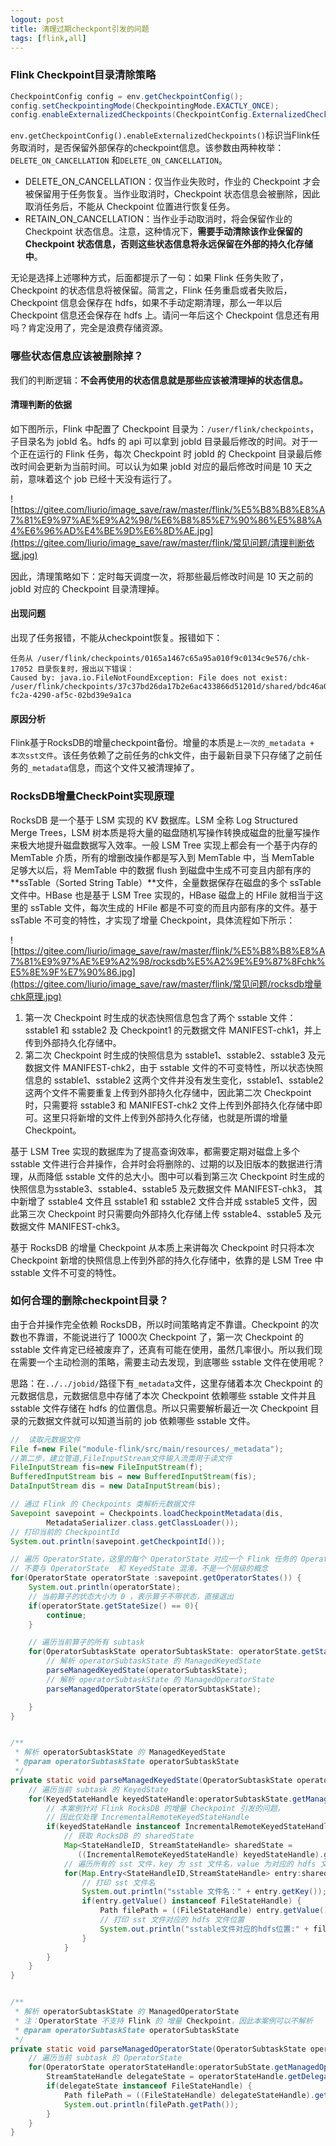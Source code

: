 ```yaml
---
logout: post
title: 清理过期checkpont引发的问题
tags: [flink,all]
---
```


### Flink Checkpoint目录清除策略

```java
CheckpointConfig config = env.getCheckpointConfig();
config.setCheckpointingMode(CheckpointingMode.EXACTLY_ONCE);
config.enableExternalizedCheckpoints(CheckpointConfig.ExternalizedCheckpointCleanup.DELETE_ON_CANCELLATION);
```

`env.getCheckpointConfig().enableExternalizedCheckpoints()`标识当Flink任务取消时，是否保留外部保存的checkpoint信息。该参数由两种枚举：`DELETE_ON_CANCELLATION` 和`DELETE_ON_CANCELLATION`。

- DELETE_ON_CANCELLATION：仅当作业失败时，作业的 Checkpoint 才会被保留用于任务恢复。当作业取消时，Checkpoint 状态信息会被删除，因此取消任务后，不能从 Checkpoint 位置进行恢复任务。
- RETAIN_ON_CANCELLATION：当作业手动取消时，将会保留作业的 Checkpoint 状态信息。注意，这种情况下，**需要手动清除该作业保留的 Checkpoint 状态信息，否则这些状态信息将永远保留在外部的持久化存储中**。

无论是选择上述哪种方式，后面都提示了一句：如果 Flink 任务失败了，Checkpoint 的状态信息将被保留。简言之，Flink 任务重启或者失败后，Checkpoint 信息会保存在 hdfs，如果不手动定期清理，那么一年以后 Checkpoint 信息还会保存在 hdfs 上。请问一年后这个 Checkpoint 信息还有用吗？肯定没用了，完全是浪费存储资源。

### 哪些状态信息应该被删除掉？

我们的判断逻辑：**不会再使用的状态信息就是那些应该被清理掉的状态信息。**

#### 清理判断的依据

如下图所示，Flink 中配置了 Checkpoint 目录为：`/user/flink/checkpoints`，子目录名为 jobId 名。hdfs 的 api 可以拿到 jobId 目录最后修改的时间。对于一个正在运行的 Flink 任务，每次 Checkpoint 时 jobId 的 Checkpoint 目录最后修改时间会更新为当前时间。可以认为如果 jobId 对应的最后修改时间是 10 天之前，意味着这个 job 已经十天没有运行了。

![https://gitee.com/liurio/image_save/raw/master/flink/%E5%B8%B8%E8%A7%81%E9%97%AE%E9%A2%98/%E6%B8%85%E7%90%86%E5%88%A4%E6%96%AD%E4%BE%9D%E6%8D%AE.jpg](https://gitee.com/liurio/image_save/raw/master/flink/常见问题/清理判断依据.jpg)

因此，清理策略如下：定时每天调度一次，将那些最后修改时间是 10 天之前的 jobId 对应的 Checkpoint 目录清理掉。

#### 出现问题

出现了任务报错，不能从checkpoint恢复。报错如下：

```shel
任务从 /user/flink/checkpoints/0165a1467c65a95a010f9c0134c9e576/chk-17052 目录恢复时，报出以下错误：
Caused by: java.io.FileNotFoundException: File does not exist: /user/flink/checkpoints/37c37bd26da17b2e6ac433866d51201d/shared/bdc46a09-fc2a-4290-af5c-02bd39e9a1ca
```

#### 原因分析

Flink基于RocksDB的增量checkpoint备份。增量的本质是`上一次的_metadata + 本次sst文件`。该任务依赖了之前任务的chk文件，由于最新目录下只存储了之前任务的`_metadata`信息，而这个文件又被清理掉了。

### RocksDB增量CheckPoint实现原理

RocksDB 是一个基于 LSM 实现的 KV 数据库。LSM 全称 Log Structured Merge Trees，LSM 树本质是将大量的磁盘随机写操作转换成磁盘的批量写操作来极大地提升磁盘数据写入效率。一般 LSM Tree 实现上都会有一个基于内存的 MemTable 介质，所有的增删改操作都是写入到 MemTable 中，当 MemTable 足够大以后，将 MemTable 中的数据 flush 到磁盘中生成不可变且内部有序的 **ssTable（Sorted String Table）**文件，全量数据保存在磁盘的多个 ssTable 文件中。HBase 也是基于 LSM Tree 实现的，HBase 磁盘上的 HFile 就相当于这里的 ssTable 文件，每次生成的 HFile 都是不可变的而且内部有序的文件。基于 ssTable 不可变的特性，才实现了增量 Checkpoint，具体流程如下所示：

![https://gitee.com/liurio/image_save/raw/master/flink/%E5%B8%B8%E8%A7%81%E9%97%AE%E9%A2%98/rocksdb%E5%A2%9E%E9%87%8Fchk%E5%8E%9F%E7%90%86.jpg](https://gitee.com/liurio/image_save/raw/master/flink/常见问题/rocksdb增量chk原理.jpg)

1. 第一次 Checkpoint 时生成的状态快照信息包含了两个 sstable 文件：sstable1 和 sstable2 及 Checkpoint1 的元数据文件 MANIFEST-chk1，并上传到外部持久化存储中。
2. 第二次 Checkpoint 时生成的快照信息为 sstable1、sstable2、sstable3 及元数据文件 MANIFEST-chk2，由于 sstable 文件的不可变特性，所以状态快照信息的 sstable1、sstable2 这两个文件并没有发生变化，sstable1、sstable2 这两个文件不需要重复上传到外部持久化存储中，因此第二次 Checkpoint 时，只需要将 sstable3 和 MANIFEST-chk2 文件上传到外部持久化存储中即可。这里只将新增的文件上传到外部持久化存储，也就是所谓的增量 Checkpoint。

基于 LSM Tree 实现的数据库为了提高查询效率，都需要定期对磁盘上多个 sstable 文件进行合并操作，合并时会将删除的、过期的以及旧版本的数据进行清理，从而降低 sstable 文件的总大小。图中可以看到第三次 Checkpoint 时生成的快照信息为sstable3、sstable4、sstable5 及元数据文件 MANIFEST-chk3， 其中新增了 sstable4 文件且 sstable1 和 sstable2 文件合并成 sstable5 文件，因此第三次 Checkpoint 时只需要向外部持久化存储上传 sstable4、sstable5 及元数据文件 MANIFEST-chk3。

基于 RocksDB 的增量 Checkpoint 从本质上来讲每次 Checkpoint 时只将本次 Checkpoint 新增的快照信息上传到外部的持久化存储中，依靠的是 LSM Tree 中 sstable 文件不可变的特性。

### 如何合理的删除checkpoint目录？

由于合并操作完全依赖 RocksDB，所以时间策略肯定不靠谱。Checkpoint 的次数也不靠谱，不能说进行了 1000次 Checkpoint 了，第一次 Checkpoint 的 sstable 文件肯定已经被废弃了，还真有可能在使用，虽然几率很小。所以我们现在需要一个主动检测的策略，需要主动去发现，到底哪些 sstable 文件在使用呢？

思路：在`../../jobid/`路径下有`_metadata`文件，这里存储着本次 Checkpoint 的元数据信息，元数据信息中存储了本次 Checkpoint 依赖哪些 sstable 文件并且 sstable 文件存储在 hdfs 的位置信息。所以只需要解析最近一次 Checkpoint 目录的元数据文件就可以知道当前的 job 依赖哪些 sstable 文件。

```java
//  读取元数据文件
File f=new File("module-flink/src/main/resources/_metadata");
//第二步，建立管道,FileInputStream文件输入流类用于读文件
FileInputStream fis=new FileInputStream(f);
BufferedInputStream bis = new BufferedInputStream(fis);
DataInputStream dis = new DataInputStream(bis);

// 通过 Flink 的 Checkpoints 类解析元数据文件
Savepoint savepoint = Checkpoints.loadCheckpointMetadata(dis,
        MetadataSerializer.class.getClassLoader());
// 打印当前的 CheckpointId
System.out.println(savepoint.getCheckpointId());

// 遍历 OperatorState，这里的每个 OperatorState 对应一个 Flink 任务的 Operator 算子
// 不要与 OperatorState  和 KeyedState 混淆，不是一个层级的概念
for(OperatorState operatorState :savepoint.getOperatorStates()) {
    System.out.println(operatorState);
    // 当前算子的状态大小为 0 ，表示算子不带状态，直接退出
    if(operatorState.getStateSize() == 0){
        continue;
    }

    // 遍历当前算子的所有 subtask
    for(OperatorSubtaskState operatorSubtaskState: operatorState.getStates()) {
        // 解析 operatorSubtaskState 的 ManagedKeyedState
        parseManagedKeyedState(operatorSubtaskState);
        // 解析 operatorSubtaskState 的 ManagedOperatorState
        parseManagedOperatorState(operatorSubtaskState);

    }
}


/**
 * 解析 operatorSubtaskState 的 ManagedKeyedState
 * @param operatorSubtaskState operatorSubtaskState
 */
private static void parseManagedKeyedState(OperatorSubtaskState operatorSubtaskState) {
    // 遍历当前 subtask 的 KeyedState
    for(KeyedStateHandle keyedStateHandle:operatorSubtaskState.getManagedKeyedState()) {
        // 本案例针对 Flink RocksDB 的增量 Checkpoint 引发的问题，
        // 因此仅处理 IncrementalRemoteKeyedStateHandle
        if(keyedStateHandle instanceof IncrementalRemoteKeyedStateHandle) {
            // 获取 RocksDB 的 sharedState
            Map<StateHandleID, StreamStateHandle> sharedState =
               ((IncrementalRemoteKeyedStateHandle) keyedStateHandle).getSharedState();
            // 遍历所有的 sst 文件，key 为 sst 文件名，value 为对应的 hdfs 文件 Handle
            for(Map.Entry<StateHandleID,StreamStateHandle> entry:sharedState.entrySet()){
                // 打印 sst 文件名
                System.out.println("sstable 文件名：" + entry.getKey());
                if(entry.getValue() instanceof FileStateHandle) {
                    Path filePath = ((FileStateHandle) entry.getValue()).getFilePath();
                    // 打印 sst 文件对应的 hdfs 文件位置
                    System.out.println("sstable文件对应的hdfs位置:" + filePath.getPath());
                }
            }
        }
    }
}


/**
 * 解析 operatorSubtaskState 的 ManagedOperatorState
 * 注：OperatorState 不支持 Flink 的 增量 Checkpoint，因此本案例可以不解析
 * @param operatorSubtaskState operatorSubtaskState
 */
private static void parseManagedOperatorState(OperatorSubtaskState operatorSubState) {
    // 遍历当前 subtask 的 OperatorState
    for(OperatorState operatorStateHandle:operatorSubState.getManagedOperatorState()) {
        StreamStateHandle delegateState = operatorStateHandle.getDelegateStateHandle();
        if(delegateState instanceof FileStateHandle) {
            Path filePath = ((FileStateHandle) delegateStateHandle).getFilePath();
            System.out.println(filePath.getPath());
        }
    }
}
```